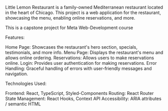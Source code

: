 Little Lemon Restaurant is a family-owned Mediterranean restaurant located in the heart of Chicago. This project is a web application for the restaurant, showcasing the menu, enabling online reservations, and more.

This is a capstone project for Meta Web-Development course

Features:

Home Page: Showcases the restaurant's hero section, specials, testimonials, and more info.
Menu Page: Displays the restaurant's menu and allows online ordering.
Reservations: Allows users to make reservations online.
Login: Provides user authentication for making reservations.
Error Handling: Graceful handling of errors with user-friendly messages and navigation.

Technologies Used:

Frontend: React, TypeScript, Styled-Components
Routing: React Router
State Management: React Hooks, Context API
Accessibility: ARIA attributes / semantic HTML

